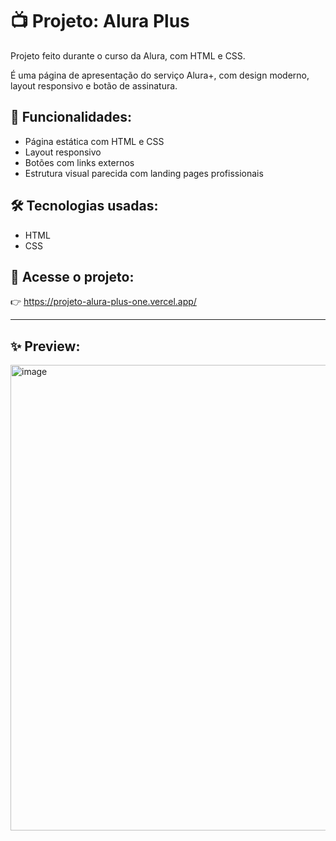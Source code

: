 # 📺 Projeto: Alura Plus

Projeto feito durante o curso da Alura, com HTML e CSS.

É uma página de apresentação do serviço Alura+, com design moderno, layout responsivo e botão de assinatura.

## 🚀 Funcionalidades:

- Página estática com HTML e CSS  
- Layout responsivo  
- Botões com links externos  
- Estrutura visual parecida com landing pages profissionais  

## 🛠️ Tecnologias usadas:

- HTML  
- CSS  

## 🔗 Acesse o projeto:

👉 https://projeto-alura-plus-one.vercel.app/

---

## ✨ Preview:

<img width="1559" height="745" alt="image" src="https://github.com/user-attachments/assets/193fa8f1-0259-43bd-b7c6-440aaaba69ed" />

